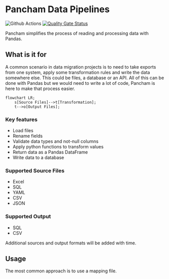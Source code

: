# Pancham Data Pipelines

![Github Actions](https://github.com/loqui-tech/pancham/actions/workflows/build.yml/badge.svg)
[![Quality Gate Status](https://sonarcloud.io/api/project_badges/measure?project=Loqui-Tech_pancham&metric=alert_status)](https://sonarcloud.io/summary/new_code?id=Loqui-Tech_pancham)

Pancham simplifies the process of reading and processing data with Pandas. 

## What is it for

A common scenario in data migration projects is to need to take exports from one system, apply some transformation rules and write the data somewhere else. This could be files, a database or an API. All of this can be done with Pandas but we would need to write a lot of code, Pancham is here to make that process easier.

```mermaid
flowchart LR;
    s[Source Files]-->t[Transformation];
    t-->o[Output Files];
```
### Key features

- Load files
- Rename fields
- Validate data types and not-null columns
- Apply python functions to transform values
- Return data as a Pandas DataFrame
- Write data to a database

### Supported Source Files

- Excel
- SQL
- YAML
- CSV
- JSON

### Supported Output

- SQL
- CSV

Additional sources and output formats will be added with time.

## Usage

The most common approach is to use a mapping file.

